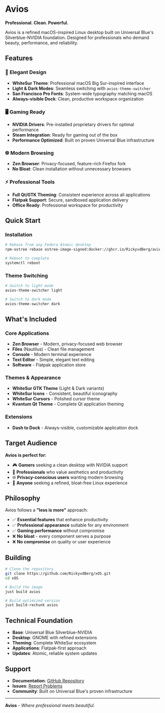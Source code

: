 # Avios

**Professional. Clean. Powerful.**

Avios is a refined macOS-inspired Linux desktop built on Universal Blue's Silverblue-NVIDIA foundation. Designed for professionals who demand beauty, performance, and reliability.

## Features

### 🎨 **Elegant Design**
- **WhiteSur Theme**: Professional macOS Big Sur-inspired interface
- **Light & Dark Modes**: Seamless switching with `avios-theme-switcher`
- **San Francisco Pro Fonts**: System-wide typography matching macOS
- **Always-visible Dock**: Clean, productive workspace organization

### 🖥️ **Gaming Ready**
- **NVIDIA Drivers**: Pre-installed proprietary drivers for optimal performance
- **Steam Integration**: Ready for gaming out of the box
- **Performance Optimized**: Built on proven Universal Blue infrastructure

### 🌐 **Modern Browsing**
- **Zen Browser**: Privacy-focused, feature-rich Firefox fork
- **No Bloat**: Clean installation without unnecessary browsers

### ⚡ **Professional Tools**
- **Full Qt/GTK Theming**: Consistent experience across all applications
- **Flatpak Support**: Secure, sandboxed application delivery
- **Office Ready**: Professional workspace for productivity

## Quick Start

### Installation
```bash
# Rebase from any Fedora Atomic desktop
rpm-ostree rebase ostree-image-signed:docker://ghcr.io/RickyvdBerg/avios:latest

# Reboot to complete
systemctl reboot
```

### Theme Switching
```bash
# Switch to light mode
avios-theme-switcher light

# Switch to dark mode  
avios-theme-switcher dark
```

## What's Included

### Core Applications
- **Zen Browser** - Modern, privacy-focused web browser
- **Files** (Nautilus) - Clean file management
- **Console** - Modern terminal experience
- **Text Editor** - Simple, elegant text editing
- **Software** - Flatpak application store

### Themes & Appearance
- **WhiteSur GTK Theme** (Light & Dark variants)
- **WhiteSur Icons** - Consistent, beautiful iconography
- **WhiteSur Cursors** - Polished cursor theme
- **Kvantum Qt Theme** - Complete Qt application theming

### Extensions
- **Dash to Dock** - Always-visible, customizable application dock

## Target Audience

**Avios is perfect for:**
- 🎮 **Gamers** seeking a clean desktop with NVIDIA support
- 💼 **Professionals** who value aesthetics and productivity
- 🌐 **Privacy-conscious users** wanting modern browsing
- 🎯 **Anyone** seeking a refined, bloat-free Linux experience

## Philosophy

Avios follows a **"less is more"** approach:
- ✅ **Essential features** that enhance productivity
- ✅ **Professional appearance** suitable for any environment
- ✅ **Gaming performance** without compromise
- ❌ **No bloat** - every component serves a purpose
- ❌ **No compromise** on quality or user experience

## Building

```bash
# Clone the repository
git clone https://github.com/RickyvdBerg/xOS.git
cd xOS

# Build the image
just build avios

# Build optimized version
just build-rechunk avios
```

## Technical Foundation

- **Base**: Universal Blue Silverblue-NVIDIA
- **Desktop**: GNOME with refined extensions
- **Theming**: Complete WhiteSur ecosystem
- **Applications**: Flatpak-first approach
- **Updates**: Atomic, reliable system updates

## Support

- **Documentation**: [GitHub Repository](https://github.com/RickyvdBerg/xOS)
- **Issues**: [Report Problems](https://github.com/RickyvdBerg/xOS/issues)
- **Community**: Built on Universal Blue's proven infrastructure

---

**Avios** - *Where professional meets beautiful.*
